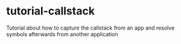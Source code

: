 # tutorial-callstack
Tutorial about how to capture the callstack from an app and resolve symbols afterwards from another application
